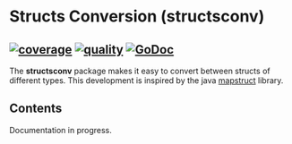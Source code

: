 # Structs Conversion (structsconv)

[![coverage](https://api.codiga.io/project/32663/score/svg)](https://app.codiga.io/public/project/32663/structsconv/dashboard)
[![quality](https://api.codiga.io/project/32663/status/svg)](https://app.codiga.io/public/project/32663/structsconv/dashboard)
[![GoDoc](https://pkg.go.dev/badge/rendis/structsconv?status.svg)](https://pkg.go.dev/github.com/rendis/structsconv?tab=doc)
---

The **structsconv** package makes it easy to convert between structs of different types.
This development is inspired by the java [mapstruct](https://mapstruct.org/) library.

## Contents

Documentation in progress.